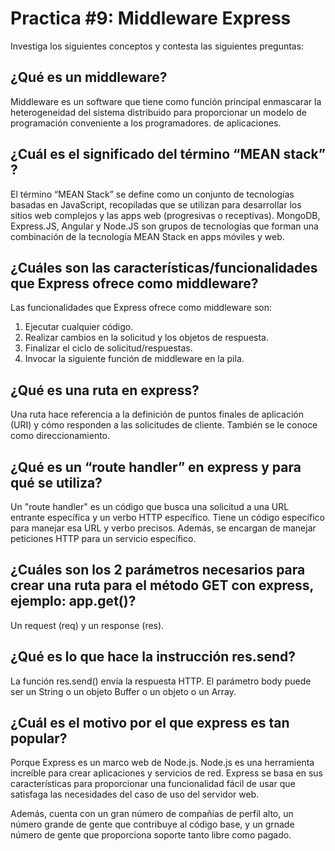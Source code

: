 # Practica #9: Middleware Express

Investiga los siguientes conceptos y contesta las siguientes preguntas:

## ¿Qué es un middleware?

Middleware es un software que tiene como función principal enmascarar la heterogeneidad del sistema distribuido para proporcionar un modelo de programación conveniente a los programadores. de aplicaciones.

## ¿Cuál es el significado del término “MEAN stack” ?

El término “MEAN Stack” se define como un conjunto de tecnologías basadas en JavaScript, recopiladas que se utilizan para desarrollar los sitios web complejos y las apps web (progresivas o receptivas). MongoDB, Express.JS, Angular y Node.JS son grupos de tecnologías que forman una combinación de la tecnología MEAN Stack en apps móviles y web. 

## ¿Cuáles son las características/funcionalidades que Express ofrece como middleware?

Las funcionalidades que Express ofrece como middleware son:

1. Ejecutar cualquier código.
2. Realizar cambios en la solicitud y los objetos de respuesta.
3. Finalizar el ciclo de solicitud/respuestas.
4. Invocar la siguiente función de middleware en la pila.

## ¿Qué es una ruta en express?

Una ruta hace referencia a la definición de puntos finales de aplicación (URI) y cómo responden a las solicitudes de cliente. También se le conoce como direccionamiento.

## ¿Qué es un “route handler” en express y para qué se utiliza?

Un "route handler" es un código que busca una solicitud a una URL entrante específica y un verbo HTTP específico. Tiene un código específico para manejar esa URL y verbo precisos. Además, se encargan de manejar peticiones HTTP para un servicio específico.

## ¿Cuáles son los 2 parámetros necesarios para crear una ruta para el método GET con express, ejemplo: app.get()?

Un request (req) y un response (res).

## ¿Qué es lo que hace la instrucción res.send?

La función res.send() envía la respuesta HTTP. El parámetro body puede ser un String o un objeto Buffer o un objeto o un Array.

## ¿Cuál es el motivo por el que express es tan popular?

Porque Express es un marco web de Node.js. Node.js es una herramienta increíble para crear aplicaciones y servicios de red. Express se basa en sus características para proporcionar una funcionalidad fácil de usar que satisfaga las necesidades del caso de uso del servidor web.

Además, cuenta con un gran número de compañías de perfil alto, un número grande de gente que contribuye al código base, y un grnade número de gente que proporciona soporte tanto libre como pagado.